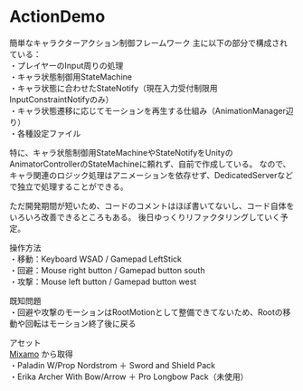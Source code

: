 # ActionDemo

簡単なキャラクターアクション制御フレームワーク
主に以下の部分で構成されている：  
・プレイヤーのInput周りの処理  
・キャラ状態制御用StateMachine  
・キャラ状態に合わせたStateNotify（現在入力受付制限用InputConstraintNotifyのみ）  
・キャラ状態遷移に応じてモーションを再生する仕組み（AnimationManager辺り）  
・各種設定ファイル  


特に、キャラ状態制御用StateMachineやStateNotifyをUnityのAnimatorControllerのStateMachineに頼れず、自前で作成している。
なので、キャラ関連のロジック処理はアニメーションを依存せず、DedicatedServerなどで独立で処理することができる。

ただ開発期間が短いため、コードのコメントはほぼ書いてないし、コード自体をいろいろ改善できるところもある。
後日ゆっくりリファクタリングしていく予定。


操作方法  
・移動：Keyboard WSAD / Gamepad LeftStick  
・回避：Mouse right button / Gamepad button south  
・攻撃：Mouse left button / Gamepad button west  


既知問題  
・回避や攻撃のモーションはRootMotionとして整備できてないため、Rootの移動や回転はモーション終了後に戻る  


アセット  
[Mixamo](https://www.mixamo.com/) から取得  
・Paladin W/Prop Nordstrom ＋ Sword and Shield Pack  
・Erika Archer With Bow/Arrow ＋ Pro Longbow Pack（未使用）  

